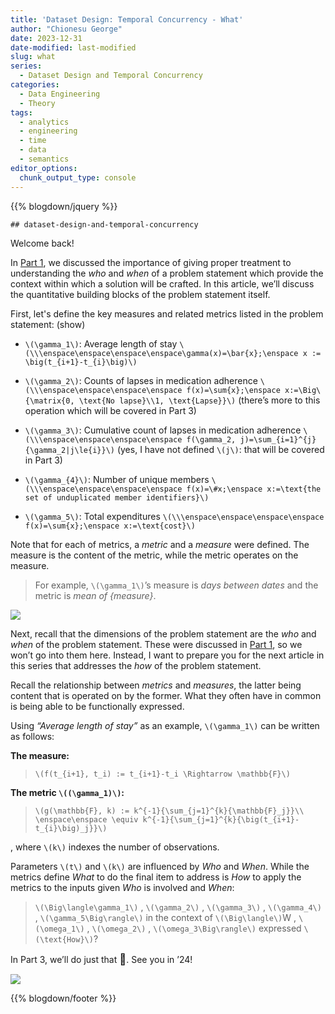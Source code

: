 ```yaml
---
title: 'Dataset Design: Temporal Concurrency - What'
author: "Chionesu George"
date: 2023-12-31
date-modified: last-modified
slug: what
series: 
  - Dataset Design and Temporal Concurrency
categories:
  - Data Engineering
  - Theory
tags:
  - analytics
  - engineering
  - time
  - data
  - semantics
editor_options: 
  chunk_output_type: console
---
```


{{% blogdown/jquery %}}

    ## dataset-design-and-temporal-concurrency

<link rel="stylesheet" href="/markdown.css"/>
<script src="/markdown.js"></script>
<span style="display: none;">
<p>
<ul toggleGroup="0" context="definition">
<li id="msg_tax_I">
<span class="def_sym">&delta;<sup>I</sup></span>
: Information-carrying columns
</li>
<li id="msg_tax_G">
<span class="def_sym">&delta;<sup>G</sup></span>
: Grouping columns (categorical, descriptive)
</li>
<li id="msg_tax_Y">
<span class="def_sym">&delta;<sup>Y</sup></span>
: Measurements (e.g., purchase price, height, product ratings)
</li>
<li id="msg_tax_T">
<span class="def_sym">&delta;<sup>T</sup></span>
: Temporal columns to include dates and temporal hierarchies
</li>
<li id="msg_tax_E">
<span class="def_sym">&delta;<sup>E</sup></span>
: Record life-cycle tracking columns (for example, effective dates in slowly changing dimension parlance)
</li>
</ul>
</p>
</span>
<span style="display: none;" id="msg_W">Report Window</span>
<span style="display: none;" id="msg_o1">... members between 30 and 50 years old</span>
<span style="display: none;" id="msg_o2">... have had at least two inpatient visits within a six-week period</span>
<span style="display: none;" id="msg_o3">Dependence vs. Independence</span>

<span class="decorativeText">Welcome back!</span>

In <a href="../who-and-when" target="blank">Part 1</a>, we discussed the importance of giving proper treatment to understanding the *who* and *when* of a problem statement which provide the context within which a solution will be crafted. In this article, we’ll discuss the quantitative building blocks of the problem statement itself.

<span role="toggle" context="posthoc" toggleGroup="1" class="">
First, let's define the key measures and related metrics listed in the problem statement: 
<hint toggleGroup="1">(show)</hint>
</span>

- <span class="bigMath">`\(\gamma_1\)`</span>: <span id="msg_g1">Average length of stay</span> `\(\\\enspace\enspace\enspace\enspace\gamma(x)=\bar{x};\enspace x := \big(t_{i+1}-t_{i}\big)\)`

- <span class="bigMath">`\(\gamma_2\)`</span>: <span id="msg_g2">Counts of lapses in medication adherence</span> `\(\\\enspace\enspace\enspace\enspace f(x)=\sum{x};\enspace x:=\Big\{\matrix{0, \text{No lapse}\\1, \text{Lapse}}\)` (there’s more to this operation which will be covered in Part 3)

- <span class="bigMath">`\(\gamma_3\)`</span>: <span id="msg_g3">Cumulative count of lapses in medication adherence</span> `\(\\\enspace\enspace\enspace\enspace f(\gamma_2, j)=\sum_{i=1}^{j}{\gamma_2|j\le{i}}\)` (yes, I have not defined `\(j\)`: that will be covered in Part 3)

- <span class="bigMath">`\(\gamma_{4}\)`</span>: <span id="msg_g4">Number of unique members</span> `\(\\\enspace\enspace\enspace\enspace f(x)=\#x;\enspace x:=\text{the set of unduplicated member identifiers}\)`

- <span class="bigMath">`\(\gamma_5\)`</span>: <span id="msg_g5">Total expenditures</span> `\(\\\enspace\enspace\enspace\enspace f(x)=\sum{x};\enspace x:=\text{cost}\)`

Note that for each of metrics, a *metric* and a *measure* were defined. The measure is the content of the metric, while the metric operates on the measure.

> For example, <span msg_id="1">`\(\gamma_1\)`</span>’s measure is *days between dates* and the metric is *mean of {measure}*.

<img src="/decorative_line.png" class="decorative-line" />

Next, recall that the dimensions of the problem statement are the *who* and *when* of the problem statement. These were discussed in <a href="../who-and-when" target="_blank">Part 1</a>, so we won’t go into them here. Instead, I want to prepare you for the next article in this series that addresses the *how* of the problem statement.

Recall the relationship between *metrics* and *measures*, the latter being content that is operated on by the former. What they often have in common is being able to be functionally expressed.

Using *“Average length of stay”* as an example, <span msg_id="g1">`\(\gamma_1\)`</span> can be written as follows:

**The measure:**

> `\(f(t_{i+1}, t_i) := t_{i+1}-t_i \Rightarrow \mathbb{F}\)`

**The metric `\((\gamma_1)\)`:**

> `\(g(\mathbb{F}, k) := k^{-1}{\sum_{j=1}^{k}{\mathbb{F}_j}}\\ \enspace\enspace \equiv k^{-1}{\sum_{j=1}^{k}{\big(t_{i+1}-t_{i}\big)_j}}\)`

, where `\(k\)` indexes the number of observations.

Parameters <span class="bigMath">`\(t\)`</span> and <span class="bigMath">`\(k\)`</span> are influenced by *Who* and *When*. While the metrics define *What* to do the final item to address is *How* to apply the metrics to the inputs given *Who* is involved and *When*:

> <span msg_id="g1">`\(\Big\langle\gamma_1\)`</span>
> , <span msg_id="g2">`\(\gamma_2\)`</span>
> , <span msg_id="g3">`\(\gamma_3\)`</span>
> , <span msg_id="g4">`\(\gamma_4\)`</span>
> , <span msg_id="g5">`\(\gamma_5\Big\rangle\)`</span>
> in the context of
> `\(\Big\langle\)`<span msg_id="W">W</span>
> , <span msg_id="o1">`\(\omega_1\)`</span>
> , <span msg_id="o2">`\(\omega_2\)`</span>
> , <span msg_id="o3">`\(\omega_3\Big\rangle\)`</span>
> expressed `\(\text{How}\)`?

In Part 3, we’ll do just that <span style="font-size:larger;">🙂</span>. See you in ’24!

<img src="/decorative_line.png" class="decorative-line" />

{{% blogdown/footer %}}
